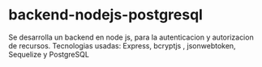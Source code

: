 # backend-nodejs-postgresql

Se desarrolla un backend en node js, para la autenticacion y autorizacion de recursos.
Tecnologias usadas: Express, bcryptjs , jsonwebtoken, Sequelize y PostgreSQL
